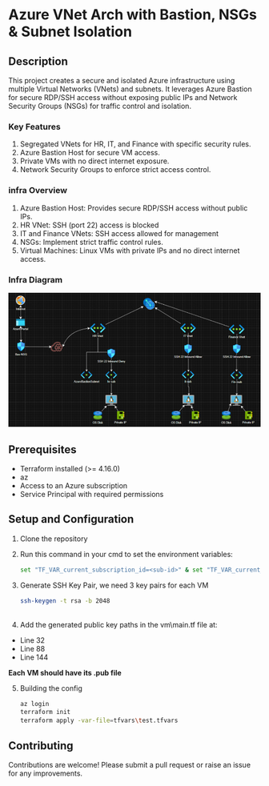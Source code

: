 # Azure VNet Arch with Bastion, NSGs & Subnet Isolation

## Description
This project creates a secure and isolated Azure infrastructure using multiple Virtual Networks (VNets) and subnets. It leverages Azure Bastion for secure RDP/SSH access without exposing public IPs and Network Security Groups (NSGs) for traffic control and isolation.

### Key Features
1. Segregated VNets for HR, IT, and Finance with specific security rules.
2. Azure Bastion Host for secure VM access.
3. Private VMs with no direct internet exposure.
4. Network Security Groups to enforce strict access control.

### infra Overview
1. Azure Bastion Host: Provides secure RDP/SSH access without public IPs.
2. HR VNet: SSH (port 22) access is blocked 
3. IT and Finance VNets: SSH access allowed for management
4. NSGs: Implement strict traffic control rules.
5. Virtual Machines: Linux VMs with private IPs and no direct internet access.

### Infra Diagram
![Project Infra](./infra-diagram.png)

## Prerequisites
- Terraform installed (>= 4.16.0)
- az
- Access to an Azure subscription
- Service Principal with required permissions

## Setup and Configuration

1. Clone the repository

2. Run this command in your cmd to set the environment variables:
   ```bash
   set "TF_VAR_current_subscription_id=<sub-id>" & set "TF_VAR_current_tenant_id=<tenant-id>"

3. Generate SSH Key Pair, we need 3 key pairs for each VM
   ```bash
   ssh-keygen -t rsa -b 2048
  
4. Add the generated public key paths in the vm\main.tf file at:
- Line 32
- Line 88
- Line 144

**Each VM should have its .pub file**


5. Building the config
   ```bash
   az login
   terraform init
   terraform apply -var-file=tfvars\test.tfvars

## Contributing
Contributions are welcome! Please submit a pull request or raise an issue for any improvements.
